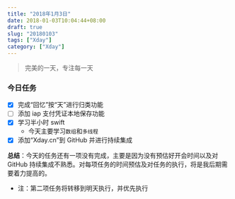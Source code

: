 ```yaml
---
title: "2018年1月3日"
date: 2018-01-03T10:04:44+08:00
draft: true
slug: "20180103"
tags: ["Xday"]
category: ["Xday"]
---
```


> 完美的一天，专注每一天

### 今日任务

- [x] 完成“回忆”按“天”进行归类功能
- [ ] 添加 iap 支付凭证本地保存功能
- [x] 学习半小时 swift
  * 今天主要学习`数组`和`多线程`
- [x] 添加“Xday.cn”到 GitHub 并进行持续集成

**总结**：今天的任务还有一项没有完成，主要是因为没有预估好开会时间以及对 GitHub 持续集成不熟悉。对每项任务的时间预估及对任务的执行，将是我后期需要着力提高的。

* 注：第二项任务将转移到明天执行，并优先执行